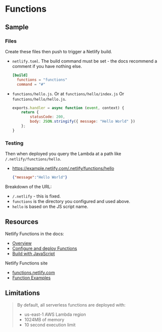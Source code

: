 # Functions


## Sample

### Files

Create these files then push to trigger a Netlify build.

- `netlify.toml`. The build command must be set - the docs recommend a comment if you have nothing else.
    ```toml
    [build]
      functions = "functions"
      command = "#"
    ```
- `functions/hello.js`. Or at `functions/hello/index.js` Or `functions/hello/hello.js`.
    ```javascript
    exports.handler = async function (event, context) {
        return {
            statusCode: 200,
            body: JSON.stringify({ message: "Hello World" })
        };
    }
    ```

### Testing

Then when deployed you query the Lambda at a path like `/.netlify/functions/hello`.

- https://example.netlify.com/.netlify/functions/hello
    ```json
    {"message":"Hello World"}
    ```

Breakdown of the URL:

- `/.netlify` - this is fixed.
- `functions` is the directory you configured and used above.
- `hello` is based on the JS script name.


## Resources

Netlify Functions in the docs:

- [Overview](https://docs.netlify.com/functions/overview/)
- [Configure and deploy Functions](https://docs.netlify.com/functions/configure-and-deploy/)
- [Build with JavaScript](https://docs.netlify.com/functions/build-with-javascript/)

Netlify Functions site

- [functions.netlify.com](https://functions.netlify.com/)
- [Function Examples](https://functions.netlify.com/examples/)


## Limitations

> By default, all serverless functions are deployed with:
>
> - us-east-1 AWS Lambda region
> - 1024MB of memory
> - 10 second execution limit
